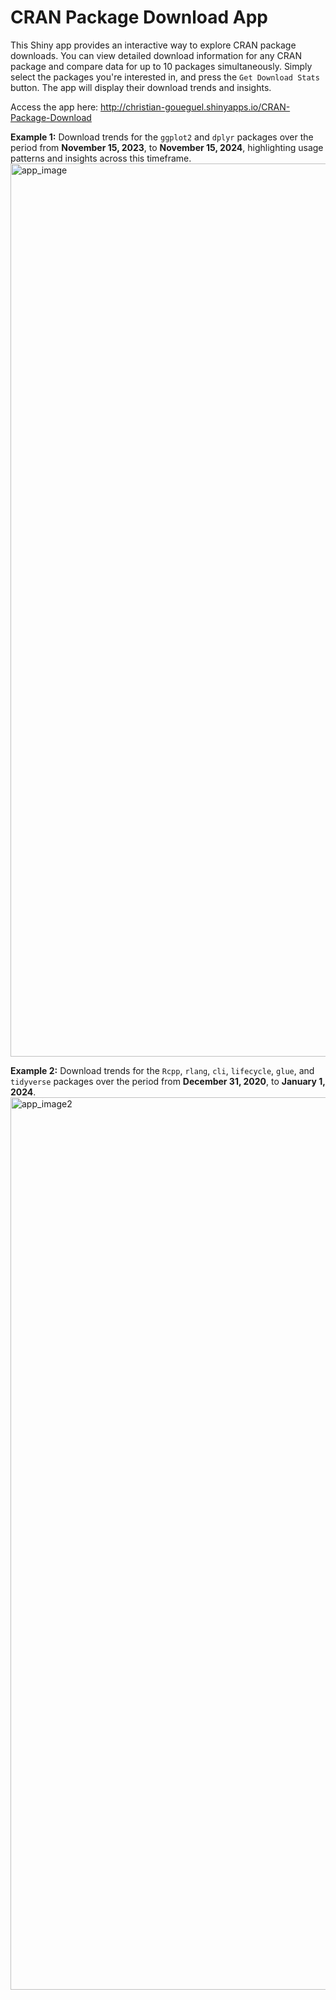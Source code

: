 # CRAN Package Download App

This Shiny app provides an interactive way to explore CRAN package
downloads. You can view detailed download information for any CRAN
package and compare data for up to 10 packages simultaneously. Simply
select the packages you're interested in, and press the
`Get Download Stats` button. The app will display their download trends
and insights.

Access the app here: http://christian-goueguel.shinyapps.io/CRAN-Package-Download

**Example 1:** Download trends for the `ggplot2` and `dplyr` packages over the period from **November 15, 2023**, to **November 15, 2024**, highlighting usage patterns and insights across this timeframe.
<img width="1429" alt="app_image" src="https://github.com/user-attachments/assets/08dedc2a-ed96-4319-9fd3-8559e801c9d7">

**Example 2:** Download trends for the `Rcpp`, `rlang`, `cli`, `lifecycle`, `glue`, and `tidyverse` packages over the period from **December 31, 2020**, to **January 1, 2024**.
<img width="1428" alt="app_image2" src="https://github.com/user-attachments/assets/4813c7bc-05f5-4526-9a71-aca3e921e62b">
